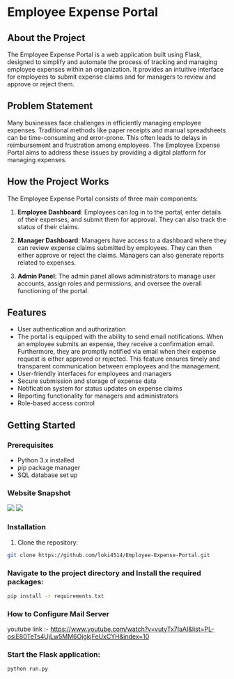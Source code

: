 
# Employee Expense Portal

## About the Project

The Employee Expense Portal is a web application built using Flask, designed to simplify and automate the process of tracking and managing employee expenses within an organization. It provides an intuitive interface for employees to submit expense claims and for managers to review and approve or reject them.

## Problem Statement

Many businesses face challenges in efficiently managing employee expenses. Traditional methods like paper receipts and manual spreadsheets can be time-consuming and error-prone. This often leads to delays in reimbursement and frustration among employees. The Employee Expense Portal aims to address these issues by providing a digital platform for managing expenses.

## How the Project Works

The Employee Expense Portal consists of three main components:

1. **Employee Dashboard**: Employees can log in to the portal, enter details of their expenses, and submit them for approval. They can also track the status of their claims.

2. **Manager Dashboard**: Managers have access to a dashboard where they can review expense claims submitted by employees. They can then either approve or reject the claims. Managers can also generate reports related to expenses.

3. **Admin Panel**: The admin panel allows administrators to manage user accounts, assign roles and permissions, and oversee the overall functioning of the portal.

## Features

- User authentication and authorization
- The portal is equipped with the ability to send email notifications. When an employee submits an expense, they receive a confirmation email. Furthermore, they are promptly notified via email when their expense request is either approved or rejected. This feature ensures timely and transparent communication between employees and the management.
- User-friendly interfaces for employees and managers
- Secure submission and storage of expense data
- Notification system for status updates on expense claims
- Reporting functionality for managers and administrators
- Role-based access control

## Getting Started

### Prerequisites

- Python 3.x installed
- pip package manager
- SQL database set up


### Website Snapshot
<img src="![Screenshot (159)](https://github.com/loki4514/Employee-Expense-Portal/assets/80893814/fe6038e4-8a24-4850-ae62-29e95a98a293)">

<img src="![Screenshot (160)](https://github.com/loki4514/Employee-Expense-Portal/assets/80893814/bf57c876-c5d6-4ad7-bda5-5222399bdcfc)">



### Installation

1. Clone the repository:

```bash
git clone https://github.com/loki4514/Employee-Expense-Portal.git
```

### Navigate to the project directory and Install the required packages:

```bash
pip install -r requirements.txt
```

### How to Configure Mail Server 
youtube link :- https://www.youtube.com/watch?v=vutyTx7IaAI&list=PL-osiE80TeTs4UjLw5MM6OjgkjFeUxCYH&index=10

### Start the Flask application:
```bash
python run.py
```




